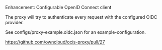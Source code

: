 Enhancement: Configurable OpenID Connect client

The proxy will try to authenticate every request with the configured OIDC provider.

See configs/proxy-example.oidc.json for an example-configuration.

https://github.com/owncloud/ocis-proxy/pull/27

